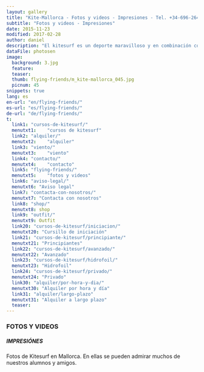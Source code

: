 ```yaml
---
layout: gallery
title: "Kite-Mallorca - Fotos y videos - Impresiones - Tel. +34-696-264729"
subtitle: "Fotos y videos - Impresiones"
date: 2015-11-23
modified: 2017-02-28
author: daniel
description: "El kitesurf es un deporte maravilloso y en combinación con el agua, las olas y el viento muy adecuado para fantásticas fotos. Cuando harás tus imágenes con nosotros?"
dataFile: photosen
image:
  background: 3.jpg
  feature:
  teaser:
  thumb: flying-friends/m_kite-mallorca_045.jpg
  picnum: 45
snippets: true
lang: es
en-url: "en/flying-friends/"
es-url: "es/flying-friends/"
de-url: "de/flying-friends/"
t:
  link1: "cursos-de-kitesurf/"
  menutxt1:    "cursos de kitesurf"
  link2: "alquiler/"
  menutxt2:    "alquiler"
  link3: "viento/"
  menutxt3:    "viento"
  link4: "contacto/"
  menutxt4:    "contacto"
  link5: "flying-friends/"
  menutxt5:    "fotos y videos"
  link6: "aviso-legal/"
  menutxt6: "Aviso legal"
  link7: "contacta-con-nosotros/"
  menutxt7: "Contacta con nosotros"
  link8: "shop/"
  menutxt8: shop
  link9: "outfit/"
  menutxt9: Outfit
  link20: "cursos-de-kitesurf/iniciacion/"
  menutxt20: "Cursillo de iniciación"
  link21: "cursos-de-kitesurf/principiante/"
  menutxt21: "Principiantes"
  link22: "cursos-de-kitesurf/avanzado/"
  menutxt22: "Avanzado"
  link23: "cursos-de-kitesurf/hidrofoil/"
  menutxt23: "Hidrofoil"
  link24: "cursos-de-kitesurf/privado/"
  menutxt24: "Privado"
  link30: "alquiler/por-hora-y-dia/"
  menutxt30: "Alquiler por hora y día"
  link31: "alquiler/largo-plazo"
  menutxt31: "Alquiler a largo plazo"
  teaser:
---
```


### FOTOS Y VIDEOS

##### IMPRESIÓNES

Fotos de Kitesurf en Mallorca. En ellas se pueden admirar muchos de nuestros alumnos y amigos.
